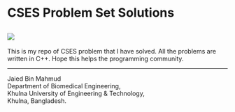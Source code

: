 # CSES Problem Set Solutions
![](https://cses.fi/logo.png?1)
---
This is my repo of CSES problem that I have solved. All the problems are written in C++. Hope this helps the programming community.

***

Jaied Bin Mahmud</br>
Department of Biomedical Engineering,</br>
Khulna University of Engineering & Technology,</br>
Khulna, Bangladesh.  
